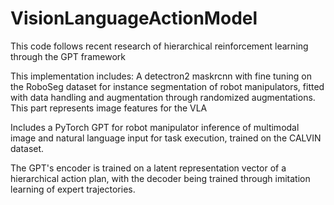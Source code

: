 # VisionLanguageActionModel

This code follows recent research of hierarchical reinforcement learning through the GPT framework

This implementation includes: 
A detectron2 maskrcnn with fine tuning on the RoboSeg dataset for instance segmentation of robot manipulators, fitted with data handling and augmentation through randomized augmentations. This part represents image features for the VLA

Includes a PyTorch GPT for robot manipulator inference of multimodal image and natural language input for task execution, trained on the CALVIN dataset.

The GPT's encoder is trained on a latent representation vector of a hierarchical action plan, with the decoder being trained through imitation learning of expert trajectories.
